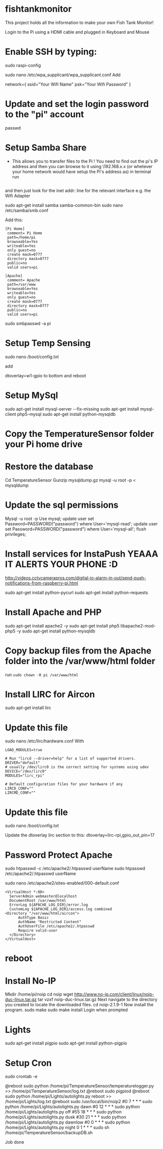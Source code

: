 # fishtankmonitor
This project holds all the information to make your own Fish Tank Monitor!

Login to the Pi using a HDMI cable and plugged in Keyboard and Mouse 

# Enable SSH by typing:
sudo raspi-config

sudo nano /etc/wpa_supplicant/wpa_supplicant.conf
Add

network={
    ssid="Your Wifi Name"
    psk="Your Wifi Password"
}

# Update and set the login password to the "pi" account
passwd

# Setup Samba Share
 - This allows you to transfer files to the Pi ! You need to find out the pi's IP address and then you can browse to it using \\192.168.x.x   (or whetever your home network would have setup the Pi's address as)
 in terminal run 
 ```sudo ifconfig
```
and then just look for the inet addr: line for the relevant interface e.g. the Wifi Adapter
  
sudo apt-get install samba samba-common-bin
sudo nano /etc/samba/smb.conf 

Add this:
```
[Pi Home]
 comment= Pi Home
 path=/home/pi
 browseable=Yes
 writeable=Yes
 only guest=no
 create mask=0777
 directory mask=0777
 public=no
 valid users=pi

[Apache]
 comment= Apache
 path=/var/www
 browseable=Yes
 writeable=Yes
 only guest=no
 create mask=0777
 directory mask=0777
 public=no
 valid users=pi
```
sudo smbpasswd -a pi

# Setup Temp Sensing
sudo nano /boot/config.txt 

add

dtoverlay=w1-gpio
 to bottom and reboot


# Setup MySql
sudo apt-get install mysql-server --fix-missing
sudo apt-get install mysql-client php5-mysql
sudo apt-get install python-mysqldb

# Copy the TemperatureSensor folder your Pi home drive 

# Restore the database
Cd TemperatureSensor
Gunzip mysqldump.gz
mysql -u root -p < mysqldump

# Update the sql permissions 
Mysql -u root -p
Use mysql;
update user set Password=PASSWORD("password") where User='mysql-read';
update user set Password=PASSWORD("password") where User='mysql-all';
flush privileges;

# Install services for InstaPush  YEAAA IT ALERTS YOUR PHONE :D
http://videos.cctvcamerapros.com/digital-io-alarm-in-out/send-push-notifications-from-raspberry-pi.html

sudo apt-get install python-pycurl 
sudo apt-get install python-requests

# Install Apache and PHP
sudo apt-get install apache2 -y
sudo apt-get install php5 libapache2-mod-php5 -y
sudo apt-get install python-mysqldb


# Copy backup files from the Apache folder into the /var/www/html folder
run ```sudo chown -R pi /var/www/html ```

# Install LIRC for Aircon
sudo apt-get install lirc

# Update  this file
sudo nano /etc/lirc/hardware.conf
With 
```#Try to load appropriate kernel modules
LOAD_MODULES=true

# Run "lircd --driver=help" for a list of supported drivers.
DRIVER="default"
# usually /dev/lirc0 is the correct setting for systems using udev
DEVICE="/dev/lirc0"
MODULES="lirc_rpi"

# Default configuration files for your hardware if any
LIRCD_CONF=""
LIRCMD_CONF=""
```

# Update this file 
sudo nano /boot/config.txt

Update the dtoverlay lirc section to this:
dtoverlay=lirc-rpi,gpio_out_pin=17


# Password Protect Apache
sudo htpasswd -c /etc/apache2/.htpasswd userName
sudo htpasswd /etc/apache2/.htpasswd userName


sudo nano /etc/apache2/sites-enabled/000-default.conf
```
<VirtualHost *:80>
  ServerAdmin webmaster@localhost
  DocumentRoot /var/www/html
  ErrorLog ${APACHE_LOG_DIR}/error.log
  CustomLog ${APACHE_LOG_DIR}/access.log combined
<Directory "/var/www/html/aircon">
      AuthType Basic
      AuthName "Restricted Content"
      AuthUserFile /etc/apache2/.htpasswd
      Require valid-user
  </Directory>
</VirtualHost>
```


# reboot

# Install No-IP

Mkdir /home/pi/noip
cd noip
wget http://www.no-ip.com/client/linux/noip-duc-linux.tar.gz
tar vzxf noip-duc-linux.tar.gz
Next navigate to the directory you created to locate the downloaded files.
cd noip-2.1.9-1
Now install the program.
sudo make
sudo make install
Login when prompted


# Lights
sudo apt-get install pigpio
sudo apt-get install python-pigpio

# Setup Cron
sudo crontab -e 

@reboot sudo python /home/pi/TemperatureSensor/temperaturelogger.py >> /home/pi/TemperatureSensor/log.txt
@reboot sudo pigpiod
@reboot sudo python /home/pi/Lights/autolights.py reboot >> /home/pi/Lights/log.txt
@reboot sudo /usr/local/bin/noip2
#0 7 * * * sudo python /home/pi/Lights/autolights.py dawn
#0 12 * * * sudo python /home/pi/Lights/autolights.py off
#55 18 * * * sudo python /home/pi/Lights/autolights.py dusk
#30 21 * * * sudo python /home/pi/Lights/autolights.py dawnlow
#0 0 * * *  sudo python /home/pi/Lights/autolights.py night
0 1 * * * sudo sh /home/pi/TemperatureSensor/backupDB.sh


Job done 
